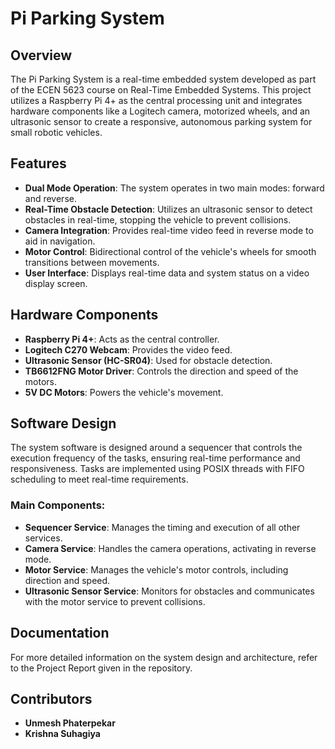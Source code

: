 # Pi Parking System

## Overview

The Pi Parking System is a real-time embedded system developed as part of the ECEN 5623 course on Real-Time Embedded Systems. This project utilizes a Raspberry Pi 4+ as the central processing unit and integrates hardware components like a Logitech camera, motorized wheels, and an ultrasonic sensor to create a responsive, autonomous parking system for small robotic vehicles.

## Features

- **Dual Mode Operation**: The system operates in two main modes: forward and reverse.
- **Real-Time Obstacle Detection**: Utilizes an ultrasonic sensor to detect obstacles in real-time, stopping the vehicle to prevent collisions.
- **Camera Integration**: Provides real-time video feed in reverse mode to aid in navigation.
- **Motor Control**: Bidirectional control of the vehicle's wheels for smooth transitions between movements.
- **User Interface**: Displays real-time data and system status on a video display screen.

## Hardware Components

- **Raspberry Pi 4+**: Acts as the central controller.
- **Logitech C270 Webcam**: Provides the video feed.
- **Ultrasonic Sensor (HC-SR04)**: Used for obstacle detection.
- **TB6612FNG Motor Driver**: Controls the direction and speed of the motors.
- **5V DC Motors**: Powers the vehicle's movement.

## Software Design

The system software is designed around a sequencer that controls the execution frequency of the tasks, ensuring real-time performance and responsiveness. Tasks are implemented using POSIX threads with FIFO scheduling to meet real-time requirements.

### Main Components:

- **Sequencer Service**: Manages the timing and execution of all other services.
- **Camera Service**: Handles the camera operations, activating in reverse mode.
- **Motor Service**: Manages the vehicle's motor controls, including direction and speed.
- **Ultrasonic Sensor Service**: Monitors for obstacles and communicates with the motor service to prevent collisions.

## Documentation

For more detailed information on the system design and architecture, refer to the Project Report given in the repository.

## Contributors

- **Unmesh Phaterpekar**
- **Krishna Suhagiya**
